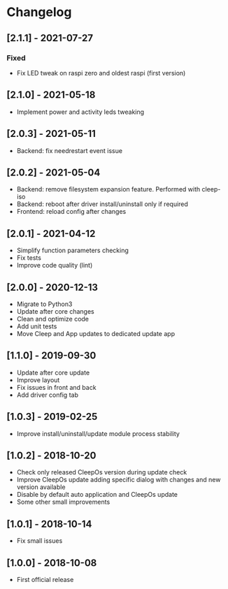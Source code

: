 # Changelog

## [2.1.1] - 2021-07-27

### Fixed
* Fix LED tweak on raspi zero and oldest raspi (first version)

## [2.1.0] - 2021-05-18

* Implement power and activity leds tweaking

## [2.0.3] - 2021-05-11

* Backend: fix needrestart event issue

## [2.0.2] - 2021-05-04

* Backend: remove filesystem expansion feature. Performed with cleep-iso
* Backend: reboot after driver install/uninstall only if required
* Frontend: reload config after changes

## [2.0.1] - 2021-04-12

* Simplify function parameters checking
* Fix tests
* Improve code quality (lint)

## [2.0.0] - 2020-12-13

* Migrate to Python3
* Update after core changes
* Clean and optimize code
* Add unit tests
* Move Cleep and App updates to dedicated update app

## [1.1.0] - 2019-09-30

* Update after core update
* Improve layout
* Fix issues in front and back
* Add driver config tab

## [1.0.3] - 2019-02-25

* Improve install/uninstall/update module process stability

## [1.0.2] - 2018-10-20

* Check only released CleepOs version during update check
* Improve CleepOs update adding specific dialog with changes and new version available
* Disable by default auto application and CleepOs update
* Some other small improvements

## [1.0.1] - 2018-10-14

* Fix small issues

## [1.0.0] - 2018-10-08

* First official release

